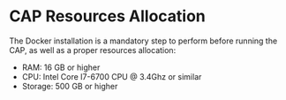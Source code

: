 # CAP Resources Allocation

The Docker installation is a mandatory step to perform before running the CAP, as well as a proper resources allocation:

* RAM: 16 GB or higher
* CPU: Intel Core I7-6700 CPU @ 3.4Ghz or similar
* Storage: 500 GB or higher